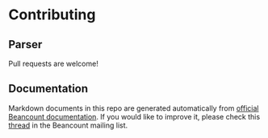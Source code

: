 # Contributing

## Parser

Pull requests are welcome!

## Documentation

Markdown documents in this repo are generated automatically from [official Beancount documentation](https://docs.google.com/document/d/1RaondTJCS_IUPBHFNdT8oqFKJjVJDsfsn6JEjBG04eA/edit). If you would like to improve it, please check this [thread](https://groups.google.com/d/msg/beancount/WK3Q6f3owSw/OcNbYRqcBQAJ) in the Beancount mailing list.
